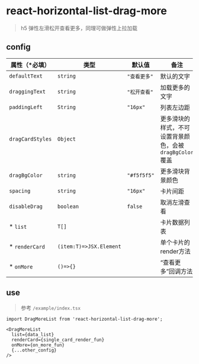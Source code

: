 # react-horizontal-list-drag-more
>  h5 弹性左滑松开查看更多，同理可做弹性上拉加载

## config

| 属性（*必填）        | 类型                      | 默认值         | 备注                                                       |
| -------------------- | ------------------------- | -------------- | ---------------------------------------------------------- |
| ``defaultText``      | ``string``                | ``"查看更多"`` | 默认的文字                                                 |
| ``draggingText``     | ``string``                | ``"松开查看"`` | 加载更多的文字                                             |
| ``paddingLeft``      | ``String``                | ``"16px"``     | 列表左边距                                                 |
| ``dragCardStyles``   | ``Object``                |                | 更多滑块的样式，不可设置背景颜色，会被``dragBgColor`` 覆盖 |
| ``dragBgColor``      | ``string``                | ``"#f5f5f5"``  | 更多滑块背景颜色                                           |
| ``spacing``          | ``string``                | ``"16px"``     | 卡片间距                                                   |
| ``disableDrag``      | ``boolean``               | ``false``      | 取消左滑查看                                               |
| * ``list``       | ``T[]``                   |                | 卡片数据列表                                               |
| * ``renderCard`` | ``(item:T)=>JSX.Element`` |                | 单个卡片的render方法                                       |
| * ``onMore``     | ``()=>{}``                |                | “查看更多”回调方法                                         |


## use

> 参考 ``/example/index.tsx``

```tsx
import DragMoreList from 'react-horizontal-list-drag-more';

<DragMoreList
  list={data_list}
  renderCard={single_card_render_fun}
  onMore={on_more_fun}
  {...other_config}
/>
```
